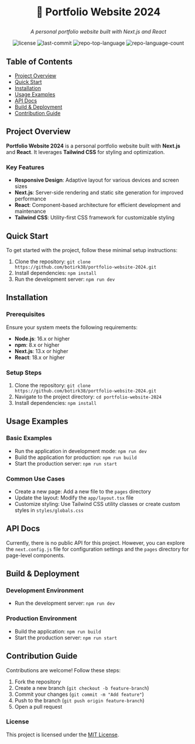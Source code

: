 # <p align="center">🚀 Portfolio Website 2024</p>

<p align="center">
    <em>A personal portfolio website built with Next.js and React</em>
</p>

<p align="center">
    <img src="https://img.shields.io/github/license/botirk38/portfolio-website-2024?style=default&logo=opensourceinitiative&logoColor=white&color=0080ff" alt="license">
    <img src="https://img.shields.io/github/last-commit/botirk38/portfolio-website-2024?style=default&logo=git&logoColor=white&color=0080ff" alt="last-commit">
    <img src="https://img.shields.io/github/languages/top/botirk38/portfolio-website-2024?style=default&color=0080ff" alt="repo-top-language">
    <img src="https://img.shields.io/github/languages/count/botirk38/portfolio-website-2024?style=default&color=0080ff" alt="repo-language-count">
</p>

## Table of Contents
- [Project Overview](#project-overview)
- [Quick Start](#quick-start)
- [Installation](#installation)
- [Usage Examples](#usage-examples)
- [API Docs](#api-docs)
- [Build & Deployment](#build--deployment)
- [Contribution Guide](#contribution-guide)

## Project Overview
**Portfolio Website 2024** is a personal portfolio website built with **Next.js** and **React**. It leverages **Tailwind CSS** for styling and optimization.

### Key Features
- **Responsive Design**: Adaptive layout for various devices and screen sizes
- **Next.js**: Server-side rendering and static site generation for improved performance
- **React**: Component-based architecture for efficient development and maintenance
- **Tailwind CSS**: Utility-first CSS framework for customizable styling

## Quick Start
To get started with the project, follow these minimal setup instructions:
1. Clone the repository: `git clone https://github.com/botirk38/portfolio-website-2024.git`
2. Install dependencies: `npm install`
3. Run the development server: `npm run dev`

## Installation
### Prerequisites
Ensure your system meets the following requirements:
- **Node.js**: 16.x or higher
- **npm**: 8.x or higher
- **Next.js**: 13.x or higher
- **React**: 18.x or higher

### Setup Steps
1. Clone the repository: `git clone https://github.com/botirk38/portfolio-website-2024.git`
2. Navigate to the project directory: `cd portfolio-website-2024`
3. Install dependencies: `npm install`

## Usage Examples
### Basic Examples
- Run the application in development mode: `npm run dev`
- Build the application for production: `npm run build`
- Start the production server: `npm run start`

### Common Use Cases
- Create a new page: Add a new file to the `pages` directory
- Update the layout: Modify the `app/layout.tsx` file
- Customize styling: Use Tailwind CSS utility classes or create custom styles in `styles/globals.css`

## API Docs
Currently, there is no public API for this project. However, you can explore the `next.config.js` file for configuration settings and the `pages` directory for page-level components.

## Build & Deployment
### Development Environment
- Run the development server: `npm run dev`

### Production Environment
- Build the application: `npm run build`
- Start the production server: `npm run start`

## Contribution Guide
Contributions are welcome! Follow these steps:
1. Fork the repository
2. Create a new branch (`git checkout -b feature-branch`)
3. Commit your changes (`git commit -m "Add feature"`)
4. Push to the branch (`git push origin feature-branch`)
5. Open a pull request

### License
This project is licensed under the [MIT License](https://github.com/botirk38/portfolio-website-2024/blob/main/LICENSE).
